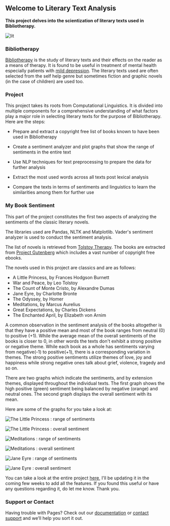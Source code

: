 ## Welcome to Literary Text Analysis

**This project delves into the scientization of literary texts used in Bibliotherapy.**

![lit](https://user-images.githubusercontent.com/65708254/98934021-76057500-2507-11eb-9e26-ef9e88450f63.png)

### Bibliotherapy

[Bibliotherapy](https://en.wikipedia.org/wiki/Bibliotherapy#:~:text=Bibliotherapy%20) is the study of literary texts and their effects on the reader as a means of therapy. It is found to be useful in treatment of mental health especially patients with [mild depression](https://onlinelibrary.wiley.com/doi/abs/10.1002/cpp.1814). The literary texts used are often selected from the self help genre but sometimes fiction and graphic novels (in the case of children) are used too.

### Project

This project takes its roots from Computational Linguistics. It is divided into multiple components for a comprehensive understanding of what factors play a major role in selecting literary texts for the purpose of Bibliotherapy. Here are the steps:

- Prepare and extract a copyright free list of books known to have been used in Bibliotherapy

- Create a sentiment analyzer and plot graphs that show the range of sentiments in the entire text

- Use NLP techniques for text preprocessing to prepare the data for further analysis

- Extract the most used words across all texts post lexical analysis

- Compare the texts in terms of sentiments and linguistics to learn the similarities among them for further use

### My Book Sentiment

This part of the project constitutes the first two aspects of analyzing the sentiments of the classic literary novels. 

The libraries used are Pandas, NLTK and Matplotlib. Vader's sentiment analyzer is used to conduct the sentiment analysis.

The list of novels is retrieved from [Tolstoy Therapy](https://www.tolstoytherapy.com/bibliotherapy-recommendations/).
The books are extracted from [Project Gutenberg](http://gutenberg.org/) which includes a vast number of copyright free ebooks.

The novels used in this project are classics and are as follows: 

- A Little Princess, by Frances Hodgson Burnett
- War and Peace, by Leo Tolstoy
- The Count of Monte Cristo, by Alexandre Dumas
- Jane Eyre, by Charlotte Bronte
- The Odyssey, by Homer
- Meditations, by Marcus Aurelius
- Great Expectations, by Charles Dickens
- The Enchanted April, by Elizabeth von Arnim

A common observation in the sentiment analysis of the books altogether is that they have a positive mean and most of the book ranges from neutral (0) to positive (+1). While the average mean of the overall sentiments of the books is closer to 0, in other words the texts don't exhibit a strong positive or negative theme. While each book as a whole has sentiments varying from negative(-1) to positive(+1), there is a corresponding variation in themes. The strong positive sentiments utilize themes of love, joy and happiness while strong negative ones talk about grief, violence, tragedy and so on.

There are two graphs which indicate the sentiments, and by extension themes, displayed throughout the individual texts. The first graph shows the high positive (green) sentiment being balanced by negative (orange) and neutral ones. The second graph displays the overall sentiment with its mean.

Here are some of the graphs for you take a look at:

![The Little Princess : range of sentiments](https://user-images.githubusercontent.com/65708254/98933400-92ed7880-2506-11eb-9084-e8d7485461e8.png)

![The Little Princess : overall sentiment](https://user-images.githubusercontent.com/65708254/96993835-784c6300-1549-11eb-8f66-24beb444913d.png)

![Meditations : range of sentiments](https://user-images.githubusercontent.com/65708254/98940925-c84b9380-2511-11eb-982f-4683e8fcf89f.png)

![Meditations : overall sentiment](https://user-images.githubusercontent.com/65708254/97003252-ccab0f00-1558-11eb-8911-f567271e70d7.png)

![Jane Eyre : range of sentiments](https://user-images.githubusercontent.com/65708254/98940943-ceda0b00-2511-11eb-9b68-f660ec142a1a.png)

![Jane Eyre : overall sentiment](https://user-images.githubusercontent.com/65708254/96993777-65d22980-1549-11eb-9518-82a80b33942a.png)


You can take a look at the entire project [here](https://github.com/srish1108/Literary-Text-Analysis), I'll be updating it in the coming few weeks to add all the features. If you found this useful or have any questions regarding it, do let me know. Thank you.


### Support or Contact

Having trouble with Pages? Check out our [documentation](https://docs.github.com/categories/github-pages-basics/) or [contact support](https://github.com/contact) and we’ll help you sort it out.
